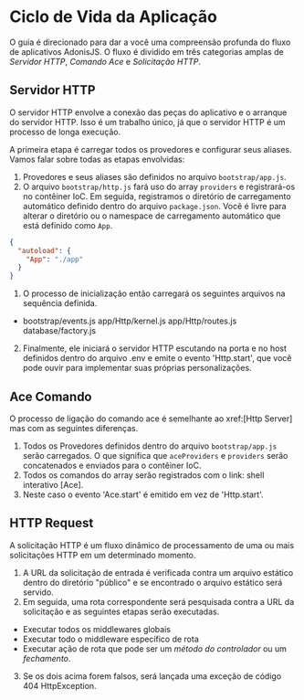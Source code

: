 # Ciclo de Vida da Aplicação

O guia é direcionado para dar a você uma compreensão profunda do fluxo de aplicativos AdonisJS. O fluxo é dividido em três categorias amplas de *Servidor HTTP*, *Comando Ace* e *Solicitação HTTP*.

## Servidor HTTP

O servidor HTTP envolve a conexão das peças do aplicativo e o arranque do servidor HTTP. Isso é um trabalho único, já que o servidor HTTP é um processo de longa execução.

A primeira etapa é carregar todos os provedores e configurar seus aliases. Vamos falar sobre todas as etapas envolvidas:

1. Provedores e seus aliases são definidos no arquivo `bootstrap/app.js`.
2. O arquivo `bootstrap/http.js` fará uso do array `providers` e registrará-os no contêiner IoC.
Em seguida, registramos o diretório de carregamento automático definido dentro do arquivo `package.json`. Você é livre para alterar o diretório ou o namespace de carregamento automático que está definido como `App`.

```json
{
  "autoload": {
    "App": "./app"
  }
}
```

1. O processo de inicialização então carregará os seguintes arquivos na sequência definida.
* bootstrap/events.js
app/Http/kernel.js
app/Http/routes.js
database/factory.js
2. Finalmente, ele iniciará o servidor HTTP escutando na porta e no host definidos dentro do arquivo .env e emite o evento 'Http.start', que você pode ouvir para implementar suas próprias personalizações.


## Ace Comando
O processo de ligação do comando ace é semelhante ao xref:[Http Server] mas com as seguintes diferenças.

1. Todos os Provedores definidos dentro do arquivo `bootstrap/app.js` serão carregados. O que significa que `aceProviders` e `providers` serão concatenados e enviados para o contêiner IoC.
2. Todos os comandos do array serão registrados com o link: shell interativo [Ace].
3. Neste caso o evento 'Ace.start' é emitido em vez de 'Http.start'.

## HTTP Request

A solicitação HTTP é um fluxo dinâmico de processamento de uma ou mais solicitações HTTP em um determinado momento.

1. A URL da solicitação de entrada é verificada contra um arquivo estático dentro do diretório "público" e se encontrado o arquivo estático será servido.
2. Em seguida, uma rota correspondente será pesquisada contra a URL da solicitação e as seguintes etapas serão executadas.
* Executar todos os middlewares globais
* Executar todo o middleware específico de rota
* Executar ação de rota que pode ser um *método do controlador* ou um *fechamento*.
3. Se os dois acima forem falsos, será lançada uma exceção de código 404 HttpException.

